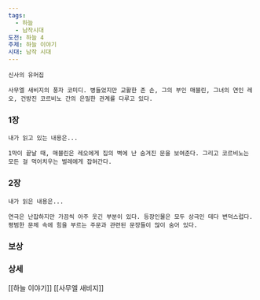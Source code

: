 ```yaml
---
tags:
  - 하늘
  - 남작시대
도전: 하늘 4
주제: 하늘 이야기
시대: 남작 시대
---
```



```
신사의 유머집

사무엘 새비지의 풍자 코미디. 병들었지만 교활한 존 손, 그의 부인 매블린, 그녀의 연인 레오, 건방진 코르비노 간의 은밀한 관계를 다루고 있다.
```
### 1장

```
내가 읽고 있는 내용은...

1막이 끝날 때, 매블린은 레오에게 집의 벽에 난 숨겨진 문을 보여준다. 그리고 코르비노는 모든 걸 먹어치우는 벌레에게 잡혀간다.
```
### 2장

```
내가 읽은 내용은...

연극은 난잡하지만 가끔씩 아주 웃긴 부분이 있다. 등장인물은 모두 상극인 데다 변덕스럽다. 평범한 문체 속에 힘을 부르는 주문과 관련된 문장들이 많이 숨어 있다.
```


### 보상



### 상세

[[하늘 이야기]]
[[사무엘 새비지]] 